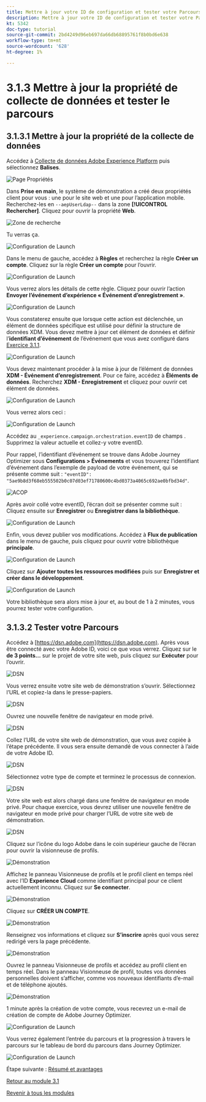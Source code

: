 ```yaml
---
title: Mettre à jour votre ID de configuration et tester votre Parcours
description: Mettre à jour votre ID de configuration et tester votre Parcours
kt: 5342
doc-type: tutorial
source-git-commit: 2bd4249d96eb697da66db68895761f8b0bd6e638
workflow-type: tm+mt
source-wordcount: '628'
ht-degree: 1%

---
```


# 3.1.3 Mettre à jour la propriété de collecte de données et tester le parcours

## 3.1.3.1 Mettre à jour la propriété de la collecte de données

Accédez à [Collecte de données Adobe Experience Platform](https://experience.adobe.com/launch/) puis sélectionnez **Balises**.

![Page Propriétés](./../../../modules/datacollection/module1.1/images/launch1.png)

Dans **Prise en main**, le système de démonstration a créé deux propriétés client pour vous : une pour le site web et une pour l’application mobile. Recherchez-les en `--aepUserLdap--` dans la zone **[!UICONTROL Rechercher]**. Cliquez pour ouvrir la propriété **Web**.

![Zone de recherche](./../../../modules/datacollection/module1.1/images/property6.png)

Tu verras ça.

![Configuration de Launch](./images/rule1.png)

Dans le menu de gauche, accédez à **Règles** et recherchez la règle **Créer un compte**. Cliquez sur la règle **Créer un compte** pour l’ouvrir.

![Configuration de Launch](./images/rule2.png)

Vous verrez alors les détails de cette règle. Cliquez pour ouvrir l’action **Envoyer l’événement d’expérience « Événement d’enregistrement »**.

![Configuration de Launch](./images/rule3.png)

Vous constaterez ensuite que lorsque cette action est déclenchée, un élément de données spécifique est utilisé pour définir la structure de données XDM. Vous devez mettre à jour cet élément de données et définir l’**identifiant d’événement** de l’événement que vous avez configuré dans [Exercice 3.1.1](./ex1.md).

![Configuration de Launch](./images/rule4.png)

Vous devez maintenant procéder à la mise à jour de l’élément de données **XDM - Événement d’enregistrement**. Pour ce faire, accédez à **Éléments de données**. Recherchez **XDM - Enregistrement** et cliquez pour ouvrir cet élément de données.

![Configuration de Launch](./images/rule5.png)

Vous verrez alors ceci :

![Configuration de Launch](./images/rule6.png)

Accédez au `_experience.campaign.orchestration.eventID` de champs . Supprimez la valeur actuelle et collez-y votre eventID.

Pour rappel, l’identifiant d’événement se trouve dans Adobe Journey Optimizer sous **Configurations > Événements** et vous trouverez l’identifiant d’événement dans l’exemple de payload de votre événement, qui se présente comme suit : `"eventID": "5ae9b8d3f68eb555502b0c07d03ef71780600c4bd0373a4065c692ae0bfbd34d"`.

![ACOP ](./images/payloadeventID.png)

Après avoir collé votre eventID, l’écran doit se présenter comme suit : Cliquez ensuite sur **Enregistrer** ou **Enregistrer dans la bibliothèque**.

![Configuration de Launch](./images/rule7.png)

Enfin, vous devez publier vos modifications. Accédez à **Flux de publication** dans le menu de gauche, puis cliquez pour ouvrir votre bibliothèque **principale**.

![Configuration de Launch](./images/rule8.png)

Cliquez sur **Ajouter toutes les ressources modifiées** puis sur **Enregistrer et créer dans le développement**.

![Configuration de Launch](./images/rule9.png)

Votre bibliothèque sera alors mise à jour et, au bout de 1 à 2 minutes, vous pourrez tester votre configuration.

## 3.1.3.2 Tester votre Parcours

Accédez à [https://dsn.adobe.com](https://dsn.adobe.com). Après vous être connecté avec votre Adobe ID, voici ce que vous verrez. Cliquez sur le **de 3 points...** sur le projet de votre site web, puis cliquez sur **Exécuter** pour l’ouvrir.

![DSN ](./../../datacollection/module1.1/images/web8.png)

Vous verrez ensuite votre site web de démonstration s’ouvrir. Sélectionnez l’URL et copiez-la dans le presse-papiers.

![DSN ](../../gettingstarted/gettingstarted/images/web3.png)

Ouvrez une nouvelle fenêtre de navigateur en mode privé.

![DSN ](../../gettingstarted/gettingstarted/images/web4.png)

Collez l’URL de votre site web de démonstration, que vous avez copiée à l’étape précédente. Il vous sera ensuite demandé de vous connecter à l’aide de votre Adobe ID.

![DSN ](../../gettingstarted/gettingstarted/images/web5.png)

Sélectionnez votre type de compte et terminez le processus de connexion.

![DSN ](../../gettingstarted/gettingstarted/images/web6.png)

Votre site web est alors chargé dans une fenêtre de navigateur en mode privé. Pour chaque exercice, vous devrez utiliser une nouvelle fenêtre de navigateur en mode privé pour charger l’URL de votre site web de démonstration.

![DSN ](../../gettingstarted/gettingstarted/images/web7.png)

Cliquez sur l’icône du logo Adobe dans le coin supérieur gauche de l’écran pour ouvrir la visionneuse de profils.

![Démonstration](./../../../modules/datacollection/module1.2/images/pv1.png)

Affichez le panneau Visionneuse de profils et le profil client en temps réel avec l’ID **Experience Cloud** comme identifiant principal pour ce client actuellement inconnu. Cliquez sur **Se connecter**.

![Démonstration](./../../../modules/datacollection/module1.2/images/pv2.png)

Cliquez sur **CRÉER UN COMPTE**.

![Démonstration](./../../../modules/datacollection/module1.2/images/pv9.png)

Renseignez vos informations et cliquez sur **S’inscrire** après quoi vous serez redirigé vers la page précédente.

![Démonstration](./../../../modules/datacollection/module1.2/images/pv10.png)

Ouvrez le panneau Visionneuse de profils et accédez au profil client en temps réel. Dans le panneau Visionneuse de profil, toutes vos données personnelles doivent s’afficher, comme vos nouveaux identifiants d’e-mail et de téléphone ajoutés.

![Démonstration](./../../../modules/datacollection/module1.2/images/pv11.png)

1 minute après la création de votre compte, vous recevrez un e-mail de création de compte de Adobe Journey Optimizer.

![Configuration de Launch](./images/email.png)

Vous verrez également l’entrée du parcours et la progression à travers le parcours sur le tableau de bord du parcours dans Journey Optimizer.

![Configuration de Launch](./images/emaildash.png)

Étape suivante : [Résumé et avantages](./summary.md)

[Retour au module 3.1](./journey-orchestration-create-account.md)

[Revenir à tous les modules](../../../overview.md)
